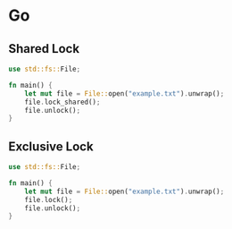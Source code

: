 # Go

## Shared Lock

```rust
use std::fs::File;

fn main() {
    let mut file = File::open("example.txt").unwrap();
    file.lock_shared();
    file.unlock();
}
```

## Exclusive Lock

```rust
use std::fs::File;

fn main() {
    let mut file = File::open("example.txt").unwrap();
    file.lock();
    file.unlock();
}
```